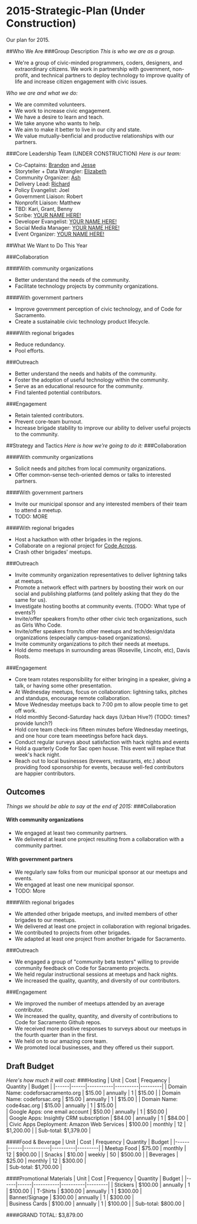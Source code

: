 2015-Strategic-Plan (Under Construction)
===================

Our plan for 2015.

##Who We Are
###Group Description
_This is who we are as a group._
- We're a group of civic-minded programmers, coders, designers, and extraordinary citizens. We work in partnership with government, non-profit, and technical partners to deploy technology to improve quality of life and increase citizen engagement with civic issues.

_Who we are and what we do:_
- We are commited volunteers.
- We work to increase civic engagement.
- We have a desire to learn and teach.
- We take anyone who wants to help.
- We aim to make it better to live in our city and state.
- We value mutually-benficial and productive relationships with our partners.

###Core Leadership Team (UNDER CONSTRUCTION)
_Here is our team:_
* Co-Captains: [Brandon](https://github.com/bpugh143) and [Jesse](https://github.com/jesserosato)
* Storyteller + Data Wrangler: [Elizabeth](https://github.com/Elizabethcase)
* Community Organizer: [Ash](https://github.com/roughani)
* Delivery Lead: [Richard](https://github.com/rjulian)
* Policy Evangelist: Joel
* Government Liaison: Robert
* Nonprofit Liaison: Matthew
* TBD: Kari, Grant, Benny
* Scribe: [YOUR NAME HERE!](mailto:hello@codeforsacramento.org)
* Developer Evangelist: [YOUR NAME HERE!](mailto:hello@codeforsacramento.org)
* Social Media Manager: [YOUR NAME HERE!](mailto:hello@codeforsacramento.org)
* Event Organizer: [YOUR NAME HERE!](mailto:hello@codeforsacramento.org)

##What We Want to Do This Year

###Collaboration

####With community organizations
- Better understand the needs of the community.
- Facilitate technology projects by community organizations.

####With government partners
- Improve government perception of civic technology, and of Code for Sacramento.
- Create a sustainable civic technology product lifecycle.

####With regional brigades
- Reduce redundancy.
- Pool efforts.

###Outreach
- Better understand the needs and habits of the community.
- Foster the adoption of useful technology within the community.
- Serve as an educational resource for the community.
- Find talented potential contributors.

###Engagement
- Retain talented contributors.
- Prevent core-team burnout.
- Increase brigade stability to improve our ability to deliver useful projects to the community.

##Strategy and Tactics
_Here is how we’re going to do it:_
###Collaboration

####With community organizations
- Solicit needs and pitches from local community organizations.
- Offer common-sense tech-oriented demos or talks to interested partners.

####With government partners
- Invite our municipal sponsor and any interested members of their team to attend a meetup.
- TODO: MORE

####With regional brigades
- Host a hackathon with other brigades in the regions.
- Collaborate on a regional project for [Code Across](http://www.codeforamerica.org/events/codeacross-2015/).
- Crash other brigades' meetups.

###Outreach
- Invite community organization representatives to deliver lightning talks at meetups.
- Promote a network effect with partners by boosting their work on our social and publishing platforms (and politely asking that they do the same for us).
- Investigate hosting booths at community events. (TODO: What type of events?)
- Invite/offer speakers from/to other other civic tech organizations, such as Girls Who Code.
- Invite/offer speakers from/to other meetups and tech/design/data organizations (especially campus-based organizations).
- Invite community organizations to pitch their needs at meetups.
- Hold demo meetups in surrounding areas (Roseville, Lincoln, etc), Davis Roots.

###Engagement
- Core team rotates responsibility for either bringing in a speaker, giving a talk, or having some other presentation.
- At Wednesday meetups, focus on collaboration: lightning talks, pitches and standups, encourage remote collaboration.
- Move Wednesday meetups back to 7:00 pm to allow people time to get off work.
- Hold monthly Second-Saturday hack days (Urban Hive?) (TODO: times? provide lunch?)
- Hold core team check-ins fifteen minutes before Wednesday meetings, and one hour core team meeetingss before hack days.
- Conduct regular surveys about satisfaction with hack nights and events
- Hold a quarterly Code for Sac open house. This event will replace that week's hack night.
- Reach out to local businesses (brewers, restaurants, etc.) about providing food sponsorship for events, because well-fed contributors are happier contributors.

## Outcomes
_Things we should be able to say at the end of 2015:_
###Collaboration

#### With community organizations
- We engaged at least two community partners.
- We delivered at least one project resulting from a collaboration with a community partner.

#### With government partners
- We regularly saw folks from our municipal sponsor at our meetups and events.
- We engaged at least one new municipal sponsor.
- TODO: More

####With regional brigades
- We attended other brigade meetups, and invited members of other brigades to our meetups.
- We delivered at least one project in collaboration with regional brigades.
- We contributed to projects from other brigades.
- We adapted at least one project from another brigade for Sacramento.

###Outreach
- We engaged a group of "community beta testers" willing to provide community feedback on Code for Sacramento projects.
- We held regular instructional sessions at meetups and hack nights.
- We increased the quality, quantity, and diversity of our contributors.

###Engagement
- We improved the number of meetups attended by an average contributor.
- We increased the quality, quantity, and diversity of contributions to Code for Sacramento Github repos.
- We received more positive responses to surveys about our meetups in the fourth quarter than in the first.
- We held on to our amazing core team.
- We promoted local businesses, and they offered us their support.

## Draft Budget
_Here's how much it will cost:_
###Hosting
| Unit | Cost |	Frequency |	Quantity |	Budget |
|------|------|-----------|----------|---------|
| Domain Name: codeforsacramento.org	| $15.00 |	annually |	1 |	$15.00 |
| Domain Name: codeforsac.org	| $15.00	| annually |	1 |	$15.00 |
| Domain Name: code4sac.org |	$15.00 |	annually |	1	| $15.00 |		
| Google Apps: one email account |	$50.00 |	annually |	1 |	$50.00 |	
| Google Apps: Insightly CRM subscription	| $84.00 |	annually |	1	| $84.00 |	
| Civic Apps Deployment: Amazon Web Services |	$100.00 |	monthly |	12 |	$1,200.00	|
| Sub-total:	$1,379.00	|

						
####Food & Beverage
| Unit | Cost |	Frequency |	Quantity |	Budget |
|------|------|-----------|----------|---------|
| Meetup Food	| $75.00 |	monthly |	12 |	$900.00	|
| Snacks |	$10.00 |	weekly |	50 |	$500.00	|
| Beverages |	$25.00 |	monthly	| 12 |	$300.00 |		
| Sub-total:	$1,700.00	|	
						
####Promotional Materials
| Unit | Cost |	Frequency |	Quantity |	Budget |
|------|------|-----------|----------|---------|
| Stickers | $100.00 | annually |	1 |	$100.00	|
| T-Shirts | $300.00 | annually	| 1	| $300.00 |		
| Banner/Signage | $300.00 | annually | 1 |	$300.00	|	
| Business Cards | $100.00 | annually | 1 | $100.00 |
| Sub-total:	$800.00 |
						
####GRAND TOTAL:	$3,879.00		

